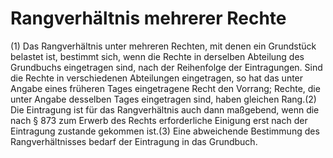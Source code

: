 # Rangverhältnis mehrerer Rechte

(1) Das Rangverhältnis unter mehreren Rechten, mit denen ein Grundstück belastet ist, bestimmt sich, wenn die Rechte in derselben Abteilung des Grundbuchs eingetragen sind, nach der Reihenfolge der Eintragungen. Sind die Rechte in verschiedenen Abteilungen eingetragen, so hat das unter Angabe eines früheren Tages eingetragene Recht den Vorrang; Rechte, die unter Angabe desselben Tages eingetragen sind, haben gleichen Rang.(2) Die Eintragung ist für das Rangverhältnis auch dann maßgebend, wenn die nach § 873 zum Erwerb des Rechts erforderliche Einigung erst nach der Eintragung zustande gekommen ist.(3) Eine abweichende Bestimmung des Rangverhältnisses bedarf der Eintragung in das Grundbuch. 

